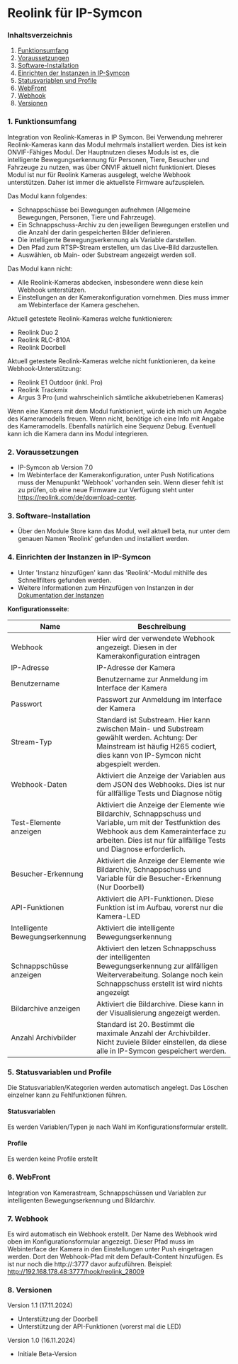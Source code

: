 # Reolink für IP-Symcon

### Inhaltsverzeichnis

1. [Funktionsumfang](#1-funktionsumfang)
2. [Voraussetzungen](#2-voraussetzungen)
3. [Software-Installation](#3-software-installation)
4. [Einrichten der Instanzen in IP-Symcon](#4-einrichten-der-instanzen-in-ip-symcon)
5. [Statusvariablen und Profile](#5-statusvariablen-und-profile)
6. [WebFront](#6-webfront)
7. [Webhook](#7-webhook)
8. [Versionen](#8-versionen)

### 1. Funktionsumfang

Integration von Reolink-Kameras in IP Symcon. Bei Verwendung mehrerer Reolink-Kameras kann das Modul mehrmals installiert werden. Dies ist kein ONVIF-Fähiges Modul. Der Hauptnutzen dieses Moduls ist es, die intelligente Bewegungserkennung für Personen, Tiere, Besucher und Fahrzeuge zu nutzen, was über ONVIF aktuell nicht funktioniert. Dieses Modul ist nur für Reolink Kameras ausgelegt, welche Webhook unterstützen. Daher ist immer die aktuellste Firmware aufzuspielen.

Das Modul kann folgendes:

- Schnappschüsse bei Bewegungen aufnehmen (Allgemeine Bewegungen, Personen, Tiere und Fahrzeuge).
- Ein Schnappschuss-Archiv zu den jeweiligen Bewegungen erstellen und die Anzahl der darin gespeicherten Bilder definieren.
- Die intelligente Bewegungserkennung als Variable darstellen.
- Den Pfad zum RTSP-Stream erstellen, um das Live-Bild darzustellen.
- Auswählen, ob Main- oder Substream angezeigt werden soll.

Das Modul kann nicht:
- Alle Reolink-Kameras abdecken, insbesondere wenn diese kein Webhook unterstützen.
- Einstellungen an der Kamerakonfiguration vornehmen. Dies muss immer am Webinterface der Kamera geschehen.

Aktuell getestete Reolink-Kameras welche funktionieren:
- Reolink Duo 2
- Reolink RLC-810A
- Reolink Doorbell

Aktuell getestete Reolink-Kameras welche nicht funktionieren, da keine Webhook-Unterstützung:
- Reolink E1 Outdoor (inkl. Pro)
- Reolink Trackmix
- Argus 3 Pro (und wahrscheinlich sämtliche akkubetriebenen Kameras)


Wenn eine Kamera mit dem Modul funktioniert, würde ich mich um Angabe des Kameramodells freuen.
Wenn nicht, benötige ich eine Info mit Angabe des Kameramodells. Ebenfalls natürlich eine Sequenz Debug. Eventuell kann ich die Kamera dann ins Modul integrieren.

### 2. Voraussetzungen

- IP-Symcon ab Version 7.0
- Im Webinterface der Kamerakonfiguration, unter Push Notifications muss der Menupunkt 'Webhook' vorhanden sein. Wenn dieser fehlt ist zu prüfen, ob eine neue Firmware zur Verfügung steht unter https://reolink.com/de/download-center.

### 3. Software-Installation

* Über den Module Store kann das Modul, weil aktuell beta, nur unter dem genauen Namen 'Reolink' gefunden und installiert werden.

### 4. Einrichten der Instanzen in IP-Symcon

- Unter 'Instanz hinzufügen' kann das 'Reolink'-Modul mithilfe des Schnellfilters gefunden werden.  
- Weitere Informationen zum Hinzufügen von Instanzen in der [Dokumentation der Instanzen](https://www.symcon.de/service/dokumentation/konzepte/instanzen/#Instanz_hinzufügen)

__Konfigurationsseite__:

Name     | Beschreibung
-------- | ------------------
Webhook                             |	Hier wird der verwendete Webhook angezeigt. Diesen in der Kamerakonfiguration eintragen
IP-Adresse                          |	IP-Adresse der Kamera
Benutzername                        |   Benutzername zur Anmeldung im Interface der Kamera
Passwort                            |   Passwort zur Anmeldung im Interface der Kamera
Stream-Typ                          |   Standard ist Substream. Hier kann zwischen Main- und Substream gewählt werden. Achtung: Der Mainstream ist häufig H265 codiert, dies kann von IP-Symcon nicht abgespielt werden.
Webhook-Daten                       |	Aktiviert die Anzeige der Variablen aus dem JSON des Webhooks. Dies ist nur für allfällige Tests und Diagnose nötig
Test-Elemente anzeigen              |   Aktiviert die Anzeige der Elemente wie Bildarchiv, Schnappschuss und Variable, um mit der Testfunktion des Webhook aus dem Kamerainterface zu arbeiten. Dies ist nur für allfällige Tests und Diagnose erforderlich.
Besucher-Erkennung                  |   Aktiviert die Anzeige der Elemente wie Bildarchiv, Schnappschuss und Variable für die Besucher-Erkennung (Nur Doorbell)
API-Funktionen                      |   Aktiviert die API-Funktionen. Diese Funktion ist im Aufbau, vorerst nur die Kamera-LED
Intelligente Bewegungserkennung     |   Aktiviert die intelligente Bewegungserkennung
Schnappschüsse anzeigen             |   Aktiviert den letzen Schnappschuss der intelligenten Bewegungserkennung zur allfälligen Weiterverabeitung. Solange noch kein Schnappschuss erstellt ist wird nichts angezeigt
Bildarchive anzeigen                |   Aktiviert die Bildarchive. Diese kann in der Visualisierung angezeigt werden.
Anzahl Archivbilder                 |   Standard ist 20. Bestimmt die maximale Anzahl der Archivbilder. Nicht zuviele Bilder einstellen, da diese alle in IP-Symcon gespeichert werden.

### 5. Statusvariablen und Profile

Die Statusvariablen/Kategorien werden automatisch angelegt. Das Löschen einzelner kann zu Fehlfunktionen führen.

#### Statusvariablen

Es werden Variablen/Typen je nach Wahl im Konfigurationsformular erstellt.

#### Profile

Es werden keine Profile erstellt

### 6. WebFront

Integration von Kamerastream, Schnappschüssen und Variablen zur intelligenten Bewegungserkennung und Bildarchiv.

### 7. Webhook

Es wird automatisch ein Webhook erstellt. Der Name des Webhook wird oben im Konfigurationsformular angezeigt. Dieser Pfad muss im Webinterface der Kamera in den Einstellungen unter Push eingetragen werden. Dort den Webhook-Pfad mit dem Default-Content hinzufügen.
Es ist nur noch die http://<ip-von-symcon>:3777 davor aufzuführen.
Beispiel: http://192.168.178.48:3777/hook/reolink_28009

### 8. Versionen

Version 1.1 (17.11.2024)
- Unterstützung der Doorbell
- Unterstützung der API-Funktionen (vorerst mal die LED)

Version 1.0 (16.11.2024)
- Initiale Beta-Version
